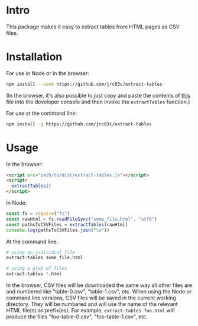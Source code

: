 # Intro

This package makes it easy to extract tables from HTML pages as CSV files.

# Installation

For use in Node or in the browser:

```bash
npm install --save https://github.com/jrc03c/extract-tables
```

(In the browser, it's also possible to just copy and paste the contents of [this](https://raw.githubusercontent.com/jrc03c/extract-tables/master/dist/extract-tables.js?token=GHSAT0AAAAAABUCGBMDT7OKMFVIHAG6TPXIYTMC3LA) file into the developer console and then invoke the `extractTables` function.)

For use at the command line:

```bash
npm install -g https://github.com/jrc03c/extract-tables
```

# Usage

In the browser:

```html
<script src="path/to/dist/extract-tables.js"></script>
<script>
  extractTables()
</script>
```

In Node:

```js
const fs = require("fs")
const rawHtml = fs.readFileSync("some_file.html", "utf8")
const pathsToCSVFiles = extractTables(rawHtml)
console.log(pathsToCSVFiles.join("\n"))
```

At the command line:

```bash
# using an individual file
extract-tables some_file.html

# using a glob of files
extract-tables *.html
```

In the browser, CSV files will be downloaded the same way all other files are and numbered like "table-0.csv", "table-1.csv", etc. When using the Node or command line versions, CSV files will be saved in the current working directory. They will be numbered and will use the name of the relevant HTML file(s) as prefix(es). For example, `extract-tables foo.html` will produce the files "foo-table-0.csv", "foo-table-1.csv", etc.
